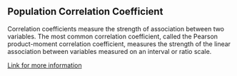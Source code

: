 ## Population Correlation Coefficient

Correlation coefficients measure the strength of association between two variables. The most common correlation coefficient, called the Pearson product-moment correlation coefficient, measures the strength of the linear association between variables measured on an interval or ratio scale.

[Link for more information](https://stattrek.com/statistics/correlation.aspx)
